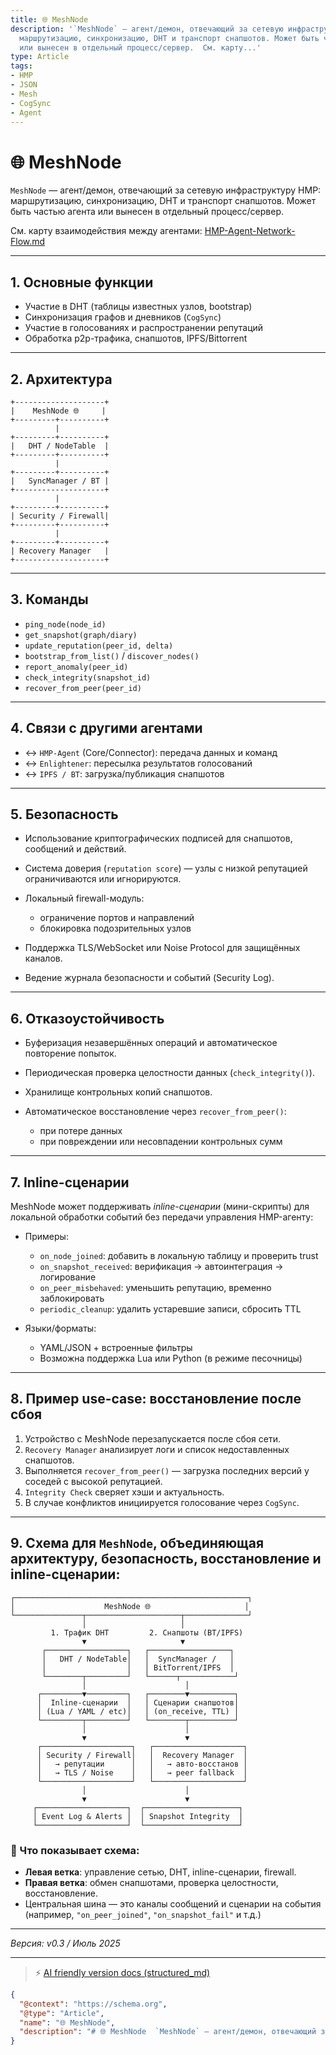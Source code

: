 ```yaml
---
title: 🌐 MeshNode
description: '`MeshNode` — агент/демон, отвечающий за сетевую инфраструктуру HMP:
  маршрутизацию, синхронизацию, DHT и транспорт снапшотов. Может быть частью агента
  или вынесен в отдельный процесс/сервер.  См. карту...'
type: Article
tags:
- HMP
- JSON
- Mesh
- CogSync
- Agent
---
```


# 🌐 MeshNode

`MeshNode` — агент/демон, отвечающий за сетевую инфраструктуру HMP: маршрутизацию, синхронизацию, DHT и транспорт снапшотов. Может быть частью агента или вынесен в отдельный процесс/сервер.

См. карту взаимодействия между агентами: [HMP-Agent-Network-Flow.md](./HMP-Agent-Network-Flow.md)

---

## 1. Основные функции

* Участие в DHT (таблицы известных узлов, bootstrap)
* Синхронизация графов и дневников (`CogSync`)
* Участие в голосованиях и распространении репутаций
* Обработка p2p-трафика, снапшотов, IPFS/Bittorrent

---

## 2. Архитектура

```
+--------------------+
|    MeshNode 🌐     |
+---------+----------+
          |
+---------+----------+
|   DHT / NodeTable  |
+---------+----------+
          |
+---------+----------+
|   SyncManager / BT |
+--------------------+
          |
+---------+----------+
| Security / Firewall|
+---------+----------+
          |
+---------+----------+
| Recovery Manager   |
+--------------------+
```

---

## 3. Команды

* `ping_node(node_id)`
* `get_snapshot(graph/diary)`
* `update_reputation(peer_id, delta)`
* `bootstrap_from_list()` / `discover_nodes()`
* `report_anomaly(peer_id)`
* `check_integrity(snapshot_id)`
* `recover_from_peer(peer_id)`

---

## 4. Связи с другими агентами

* ↔ `HMP-Agent` (Core/Connector): передача данных и команд
* ↔ `Enlightener`: пересылка результатов голосований
* ↔ `IPFS / BT`: загрузка/публикация снапшотов

---

## 5. Безопасность

* Использование криптографических подписей для снапшотов, сообщений и действий.
* Система доверия (`reputation score`) — узлы с низкой репутацией ограничиваются или игнорируются.
* Локальный firewall-модуль:

  * ограничение портов и направлений
  * блокировка подозрительных узлов
* Поддержка TLS/WebSocket или Noise Protocol для защищённых каналов.
* Ведение журнала безопасности и событий (Security Log).

---

## 6. Отказоустойчивость

* Буферизация незавершённых операций и автоматическое повторение попыток.
* Периодическая проверка целостности данных (`check_integrity()`).
* Хранилище контрольных копий снапшотов.
* Автоматическое восстановление через `recover_from_peer()`:

  * при потере данных
  * при повреждении или несовпадении контрольных сумм

---

## 7. Inline-сценарии

MeshNode может поддерживать *inline-сценарии* (мини-скрипты) для локальной обработки событий без передачи управления HMP-агенту:

* Примеры:

  * `on_node_joined`: добавить в локальную таблицу и проверить trust
  * `on_snapshot_received`: верификация → автоинтеграция → логирование
  * `on_peer_misbehaved`: уменьшить репутацию, временно заблокировать
  * `periodic_cleanup`: удалить устаревшие записи, сбросить TTL

* Языки/форматы:

  * YAML/JSON + встроенные фильтры
  * Возможна поддержка Lua или Python (в режиме песочницы)

---

## 8. Пример use-case: восстановление после сбоя

1. Устройство с MeshNode перезапускается после сбоя сети.
2. `Recovery Manager` анализирует логи и список недоставленных снапшотов.
3. Выполняется `recover_from_peer()` — загрузка последних версий у соседей с высокой репутацией.
4. `Integrity Check` сверяет хэши и актуальность.
5. В случае конфликтов инициируется голосование через `CogSync`.

---

## 9. Схема для `MeshNode`, объединяющая **архитектуру**, **безопасность**, **восстановление** и **inline-сценарии**:

```
┌────────────────────────────────────────────────────┐
│                    MeshNode 🌐                     │
└───────────────┬─────────────────────┬──────────────┘
                │                     │
         1. Трафик DHT         2. Снапшоты (BT/IPFS)
                ▼                     ▼
       ┌──────────────────┐   ┌──────────────────┐
       │   DHT / NodeTable│   │  SyncManager /   │
       │                  │   │ BitTorrent/IPFS  │
       └────────┬─────────┘   └──────┬────────────┘
                │                      │
      ┌─────────▼─────────┐   ┌────────▼──────────┐
      │  Inline-сценарии  │   │ Сценарии снапшотов│
      │ (Lua / YAML / etc)│   │ (on_receive, TTL) │
      └─────────┬─────────┘   └────────┬──────────┘
                │                      │
                ▼                      ▼
      ┌────────────────────┐   ┌────────────────────┐
      │ Security / Firewall│   │  Recovery Manager  │
      │   → репутации      │   │   → авто-восстанов │
      │   → TLS / Noise    │   │   → peer fallback  │
      └────────────────────┘   └────────────────────┘
                │                      │
                ▼                      ▼
     ┌────────────────────┐  ┌─────────────────────┐
     │ Event Log & Alerts │  │ Snapshot Integrity  │
     └────────────────────┘  └─────────────────────┘
```

### 🔹 Что показывает схема:

* **Левая ветка**: управление сетью, DHT, inline-сценарии, firewall.
* **Правая ветка**: обмен снапшотами, проверка целостности, восстановление.
* Центральная шина — это каналы сообщений и сценарии на события (например, `"on_peer_joined"`, `"on_snapshot_fail"` и т.д.)

---

*Версия: v0.3 / Июль 2025*


---
> ⚡ [AI friendly version docs (structured_md)](../index.md)


```json
{
  "@context": "https://schema.org",
  "@type": "Article",
  "name": "🌐 MeshNode",
  "description": "# 🌐 MeshNode  `MeshNode` — агент/демон, отвечающий за сетевую инфраструктуру HMP: маршрутизацию, син..."
}
```
